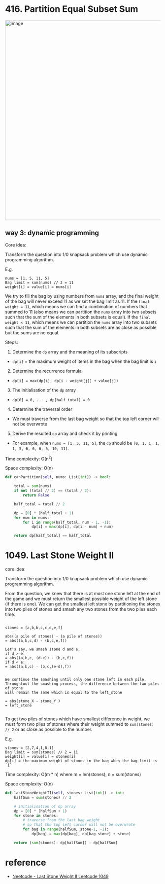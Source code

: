 # 416. Partition Equal Subset Sum

<img width="649" alt="image" src="https://github.com/abc12345d/algorithm_practice/assets/44512722/b9a9bf8a-07e5-4076-9efd-1605a7665723">


## way 3: dynamic programming
Core idea: 

Transform the question into 1/0 knapsack problem which use dynamic programming algorithm.

E.g.
```
nums = [1, 5, 11, 5]
Bag limit = sum(nums) // 2 = 11
weight[i] = value[i] = nums[i]
```

We try to fill the bag by using numbers from `nums` array, and the final weight of the bag will never exceed 11 as we set the bag limit as 11. If the `final weight = 11`, which means we can find a combination of numbers that summed to 11 (also means we can partition the `nums` array into two subsets such that the sum of the elements in both subsets is equal). If the `final weight < 11`, which means we can partition the `nums` array into two subsets such that the sum of the elements in both subsets are as close as possible but the sums are no equal.

Steps:

1. Determine the `dp` array and the meaning of its subscripts
- `dp[i]` = the maximum weight of items in the bag when the bag limit is `i`

2. Determine the recurrence formula
- `dp[i] = max(dp[i], dp[i - weight[j]] + value[j])`

3. The initialisation of the `dp` array
- `dp[0] = 0, ... , dp[half_total] = 0`

4. Determine the traversal order
- We must traverse from the last bag weight so that the top left corner will not be overwrote

5. Derive the resulted `dp` array and check it by printing
- For example, when `nums = [1, 5, 11, 5]`, the `dp` should be `[0, 1, 1, 1, 1, 5, 6, 6, 6, 6, 10, 11]`.

Time complexity: O(n<sup>2</sup>)

Space complexity: O(n)

```PYTHON
def canPartition(self, nums: List[int]) -> bool:

    total = sum(nums)
    if not (total // 2) == (total / 2):
        return False

    half_total = total // 2

    dp = [0] * (half_total + 1)
    for num in nums:
        for i in range(half_total, num - 1, -1):
            dp[i] = max(dp[i], dp[i - num] + num)

    return dp[half_total] == half_total
```

# 1049. Last Stone Weight II
core idea:

Transform the question into 1/0 knapsack problem which use dynamic programming algorithm.

From the question, we knew that there is at most one stone left at the end of the game and we must return the smallest possible weight of the left stone (if there is one). We can get the smallest left stone by partitioning the stones into two piles of stones and smash any two stones from the two piles each time.
```

stones = [a,b,b,c,c,d,e,f]

abs((a pile of stones) - (a pile of stones))
= abs((a,b,c,d) - (b,c,e,f))

Let's say, we smash stone d and e, 
if d > e:
= abs((a,b,c, (d-e)) - (b,c,f))
if d < e:
= abs((a,b,c) - (b,c,(e-d),f))


We continue the smashing until only one stone left in each pile. 
Throughtout the smashing process, the difference between the two piles of stone 
will remain the same which is equal to the left_stone

= abs(stone_X - stone_Y )
= left_stone


```

To get two piles of stones which have smallest difference in weight, we must form two piles of stones where their weight summed to `sum(stones) // 2` or as close as possible to the number.


E.g. 
```
stones = [2,7,4,1,8,1]
Bag limit = sum(stones) // 2 = 11
weight[i] = value[i] = stones[i]
dp[i] = the maximum weight of stones in the bag when the bag limit is `i`
```

Time complexity: O(m * n) where m = len(stones), n = sum(stones)

Space complexity: O(n)

```PYTHON
def lastStoneWeightII(self, stones: List[int]) -> int:
    halfSum = sum(stones) // 2 

    # initialisation of dp array
    dp = [0] * (halfSum + 1)
    for stone in stones:
        # traverse from the last bag weight 
        # so that the top left corner will not be overwrote
        for bag in range(halfSum, stone-1, -1):
            dp[bag] = max(dp[bag], dp[bag-stone] + stone)

    return (sum(stones)- dp[halfSum]) - dp[halfSum]
```


# reference
- [Neetcode - Last Stone Weight II Leetcode 1049](https://www.youtube.com/watch?v=gdXkkmzvR3c)
